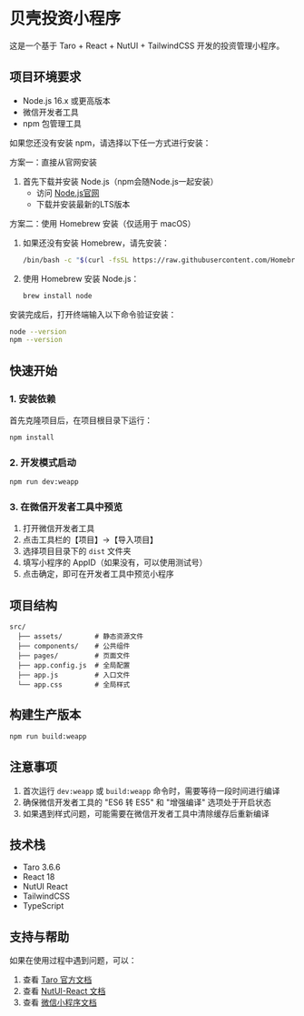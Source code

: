 # 贝壳投资小程序

这是一个基于 Taro + React + NutUI + TailwindCSS 开发的投资管理小程序。

## 项目环境要求

- Node.js 16.x 或更高版本
- 微信开发者工具
- npm 包管理工具

如果您还没有安装 npm，请选择以下任一方式进行安装：

方案一：直接从官网安装
1. 首先下载并安装 Node.js（npm会随Node.js一起安装）
   - 访问 [Node.js官网](https://nodejs.org/)
   - 下载并安装最新的LTS版本

方案二：使用 Homebrew 安装（仅适用于 macOS）
1. 如果还没有安装 Homebrew，请先安装：
   ```bash
   /bin/bash -c "$(curl -fsSL https://raw.githubusercontent.com/Homebrew/install/HEAD/install.sh)"
   ```
2. 使用 Homebrew 安装 Node.js：
   ```bash
   brew install node
   ```

安装完成后，打开终端输入以下命令验证安装：
```bash
node --version
npm --version
```

## 快速开始

### 1. 安装依赖

首先克隆项目后，在项目根目录下运行：

```bash
npm install
```

### 2. 开发模式启动

```bash
npm run dev:weapp
```

### 3. 在微信开发者工具中预览

1. 打开微信开发者工具
2. 点击工具栏的【项目】->【导入项目】
3. 选择项目目录下的 `dist` 文件夹
4. 填写小程序的 AppID（如果没有，可以使用测试号）
5. 点击确定，即可在开发者工具中预览小程序

## 项目结构

```
src/
  ├── assets/        # 静态资源文件
  ├── components/    # 公共组件
  ├── pages/         # 页面文件
  ├── app.config.js  # 全局配置
  ├── app.js         # 入口文件
  └── app.css        # 全局样式
```

## 构建生产版本

```bash
npm run build:weapp
```

## 注意事项

1. 首次运行 `dev:weapp` 或 `build:weapp` 命令时，需要等待一段时间进行编译
2. 确保微信开发者工具的 "ES6 转 ES5" 和 "增强编译" 选项处于开启状态
3. 如果遇到样式问题，可能需要在微信开发者工具中清除缓存后重新编译

## 技术栈

- Taro 3.6.6
- React 18
- NutUI React
- TailwindCSS
- TypeScript

## 支持与帮助

如果在使用过程中遇到问题，可以：

1. 查看 [Taro 官方文档](https://taro.zone/)
2. 查看 [NutUI-React 文档](https://nutui.jd.com/react/2x/#/zh-CN/guide/intro)
3. 查看 [微信小程序文档](https://developers.weixin.qq.com/miniprogram/dev/framework/) 